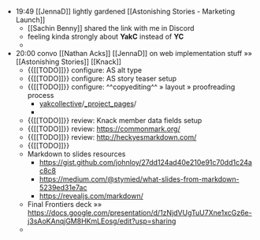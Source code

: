 - 19:49 [[JennaD]] lightly gardened [[Astonishing Stories - Marketing Launch]]
    - [[Sachin Benny]] shared the link with me in Discord
    - feeling kinda strongly about __YakC__ instead of __YC__
    - 
- 20:00 convo [[Nathan Acks]] [[JennaD]] on web implementation stuff »» [[Astonishing Stories]] [[Knack]]
    - {{[[TODO]]}} configure: AS alt type
    - {{[[TODO]]}} configure: AS story teaser setup
    - {{[[TODO]]}} configure: ^^copyediting^^ » layout » proofreading process
        - [yakcollective](https://github.com/The-Yak-Collective/yakcollective/tree/astonishing-stories)/[_project_pages](https://github.com/The-Yak-Collective/yakcollective/tree/astonishing-stories/_project_pages)/
        - 
    - {{[[TODO]]}} review: Knack member data fields setup
    - {{[[TODO]]}} review: https://commonmark.org/
    - {{[[TODO]]}} review: http://heckyesmarkdown.com/
    - {{[[TODO]]}} 
    - Markdown to slides resources
        - https://gist.github.com/johnloy/27dd124ad40e210e91c70dd1c24ac8c8
        - https://medium.com/@stymied/what-slides-from-markdown-5239ed31e7ac
        - https://revealjs.com/markdown/
    - Final Frontiers deck »» https://docs.google.com/presentation/d/1zNjdVUgTuU7Xne1xcGz6e-j3sAoKAnqjGM8HKmLEosg/edit?usp=sharing
    - 
